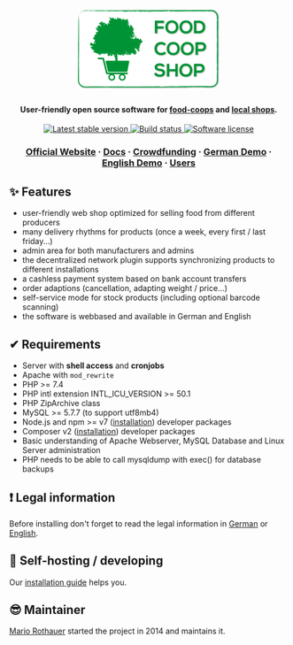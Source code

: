 <h1 align="center">
  <a href="https://www.foodcoopshop.com"><img src="https://raw.githubusercontent.com/foodcoopshop/foodcoopshop/develop/webroot/files/images/logo.png" alt="FoodCoopShop"></a>
</h1>

<h4 align="center">User-friendly open source software for <a href="https://www.foodcoopshop.com">food-coops</a> and <a href="https://dorfladen-online.at">local shops</a>.</h4>

<p align="center">
  <a href="https://www.foodcoopshop.com/download">
    <img src="https://img.shields.io/packagist/v/foodcoopshop/foodcoopshop.svg?label=stable&style=flat-square"
         alt="Latest stable version">
  </a>
  <a href="https://github.com/foodcoopshop/foodcoopshop/actions">
    <img src="https://img.shields.io/github/workflow/status/foodcoopshop/foodcoopshop/FoodCoopShop%20CI/develop?style=flat-square"
        alt="Build status">
  </a>
  <a href="LICENSE">
    <img src="https://img.shields.io/github/license/foodcoopshop/foodcoopshop?style=flat-square"
         alt="Software license">
  </a>
</p>

<h3 align="center">
  <a href="https://www.foodcoopshop.com">Official Website</a>
  <span> · </span>
  <a href="https://foodcoopshop.github.io">Docs</a>
  <span> · </span>
  <a href="https://www.foodcoopshop.com/crowdfunding-weiterentwicklung">Crowdfunding</a>
  <span> · </span>
  <a href="https://demo-de.foodcoopshop.com">German Demo</a>
  <span> · </span>
  <a href="https://demo-en.foodcoopshop.com">English Demo</a>
  <span> · </span>
  <a href="https://foodcoopshop.github.io/en/foodcoops">Users</a>
</h3>

## ✨ Features
* user-friendly web shop optimized for selling food from different producers
* many delivery rhythms for products (once a week, every first / last friday...)
* admin area for both manufacturers and admins
* the decentralized network plugin supports synchronizing products to different installations
* a cashless payment system based on bank account transfers
* order adaptions (cancellation, adapting weight / price...)
* self-service mode for stock products (including optional barcode scanning)
* the software is webbased and available in German and English

## ✔ Requirements
* Server with **shell access** and **cronjobs**
* Apache with `mod_rewrite`
* PHP >= 7.4
* PHP intl extension INTL_ICU_VERSION >= 50.1
* PHP ZipArchive class
* MySQL >= 5.7.7 (to support utf8mb4)
* Node.js and npm >= v7 ([installation](https://www.npmjs.com/get-npm)) developer packages
* Composer v2 ([installation](https://getcomposer.org/download/)) developer packages
* Basic understanding of Apache Webserver, MySQL Database and Linux Server administration
* PHP needs to be able to call mysqldump with exec() for database backups

## ❗ Legal information
Before installing don't forget to read the legal information in [German](https://foodcoopshop.github.io/de/rechtliches) or [English](https://foodcoopshop.github.io/en/legal-information).

## 🤖 Self-hosting / developing
Our [installation guide](https://foodcoopshop.github.io/en/installation-guide) helps you.

## 😎 Maintainer
[Mario Rothauer](https://github.com/mrothauer) started the project in 2014 and maintains it.
